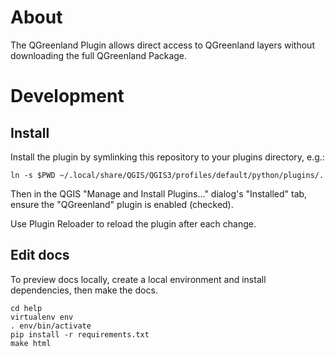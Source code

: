 # About

The QGreenland Plugin allows direct access to QGreenland layers without
downloading the full QGreenland Package.


# Development

## Install

Install the plugin by symlinking this repository to your plugins directory,
e.g.:

```
ln -s $PWD ~/.local/share/QGIS/QGIS3/profiles/default/python/plugins/.
```

Then in the QGIS "Manage and Install Plugins..." dialog's "Installed" tab,
ensure the "QGreenland" plugin is enabled (checked).

Use Plugin Reloader to reload the plugin after each change.


## Edit docs

To preview docs locally, create a local environment and install dependencies,
then make the docs.

```
cd help
virtualenv env
. env/bin/activate
pip install -r requirements.txt
make html
```
